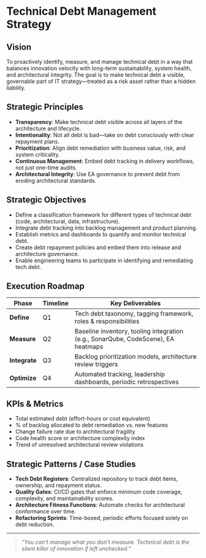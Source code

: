 # Technical Debt Management Strategy

## Vision

To proactively identify, measure, and manage technical debt in a way that balances innovation velocity with long-term sustainability, system health, and architectural integrity. The goal is to make technical debt a visible, governable part of IT strategy—treated as a risk asset rather than a hidden liability.

## Strategic Principles

- **Transparency**: Make technical debt visible across all layers of the architecture and lifecycle.
- **Intentionality**: Not all debt is bad—take on debt consciously with clear repayment plans.
- **Prioritization**: Align debt remediation with business value, risk, and system criticality.
- **Continuous Management**: Embed debt tracking in delivery workflows, not just one-time audits.
- **Architectural Integrity**: Use EA governance to prevent debt from eroding architectural standards.

## Strategic Objectives

- Define a classification framework for different types of technical debt (code, architectural, data, infrastructure).
- Integrate debt tracking into backlog management and product planning.
- Establish metrics and dashboards to quantify and monitor technical debt.
- Create debt repayment policies and embed them into release and architecture governance.
- Enable engineering teams to participate in identifying and remediating tech debt.

## Execution Roadmap

| Phase       | Timeline | Key Deliverables |
|-------------|----------|------------------|
| **Define**   | Q1       | Tech debt taxonomy, tagging framework, roles & responsibilities |
| **Measure**  | Q2       | Baseline inventory, tooling integration (e.g., SonarQube, CodeScene), EA heatmaps |
| **Integrate**| Q3       | Backlog prioritization models, architecture review triggers |
| **Optimize** | Q4       | Automated tracking, leadership dashboards, periodic retrospectives |

## KPIs & Metrics

- Total estimated debt (effort-hours or cost equivalent)
- % of backlog allocated to debt remediation vs. new features
- Change failure rate due to architectural fragility
- Code health score or architecture complexity index
- Trend of unresolved architectural review violations

## Strategic Patterns / Case Studies

- **Tech Debt Registers**: Centralized repository to track debt items, ownership, and repayment status.
- **Quality Gates**: CI/CD gates that enforce minimum code coverage, complexity, and maintainability scores.
- **Architecture Fitness Functions**: Automate checks for architectural conformance over time.
- **Refactoring Sprints**: Time-boxed, periodic efforts focused solely on debt reduction.

---

> _“You can’t manage what you don’t measure. Technical debt is the silent killer of innovation if left unchecked.”_
